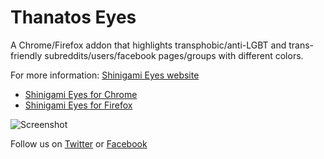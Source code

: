 # Thanatos Eyes

A Chrome/Firefox addon that highlights transphobic/anti-LGBT and trans-friendly subreddits/users/facebook pages/groups with different colors.

For more information: [Shinigami Eyes website](https://shinigami-eyes.github.io/)

* [Shinigami Eyes for Chrome](https://chrome.google.com/webstore/detail/ijcpiojgefnkmcadacmacogglhjdjphj/)
* [Shinigami Eyes for Firefox](https://addons.mozilla.org/en-US/firefox/addon/shinigami-eyes/)



![Screenshot](https://raw.githubusercontent.com/shinigami-eyes/shinigami-eyes/master/images/preview.png)

Follow us on [Twitter](https://www.twitter.com/ShinigamiEyesT) or [Facebook](https://www.facebook.com/ShinigamiEyesT)
